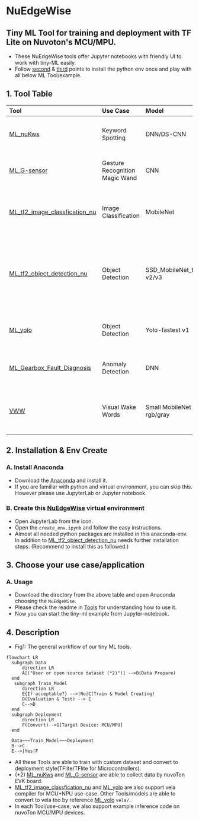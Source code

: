 # NuEdgeWise
Tiny ML Tool for training and deployment with TF Lite on Nuvoton's MCU/MPU. 
---
- These NuEdgeWise tools offer Jupyter notebooks with friendly UI to work with tiny-ML easily.
- Follow [second](#2-installation--env-create) & [third](#3-choose-your-use-caseapplication) points to install the python env once and play with all below ML Tool/example. 

## 1. Tool Table

| Tool | Use Case | Model | Description |M467|M55+U55|MA35D1|
| :-- | :-- | :--| :--|:--|:--|:--|
| [ML_nuKws](https://github.com/OpenNuvoton/ML_nuKws)  | Keyword Spotting | DNN/DS-CNN | Small vocabulary(<=1s) keyword spotting. | <ul><li>- [x] ok</li> |<ul><li>- [ ] ok</li> |<ul><li>- [ ] ok</li> |
| [ML_G-sensor](https://github.com/OpenNuvoton/ML_G-sensor) | Gesture Recognition Magic Wand  | CNN| Data is 3-dims accelerometer of different gesture, and we provide data collecting in this Tool.|<ul><li>- [x] ok</li> |<ul><li>- [ ] ok</li> |<ul><li>- [ ] ok</li> |
| [ML_tf2_image_classfication_nu](https://github.com/OpenNuvoton/ML_tf2_image_classfication_nu) | Image Classification | MobileNet | Use Transfer learning & fine tune, and the pre-train model is MobileNet with imageNet data. User can train with their own data.|<ul><li>- [ ] ok</li> |<ul><li>- [x] ok</li> |<ul><li>- [x] ok</li> |
| [ML_tf2_object_detection_nu](https://github.com/OpenNuvoton/ML_tf2_object_detection_nu) | Object Detection | SSD_MobileNet_fpnlite v2/v3| Use TF objection detection API and it also supports many other models. We choose the tinier model for MPU's edge use-case. If user wants to try SSD_MobileNet_fpnlite_v3, please use TF1 env which detail is in the link.|<ul><li>- [ ] ok</li> |<ul><li>- [ ] ok</li> |<ul><li>- [x] ok</li> |
| [ML_yolo](https://github.com/OpenNuvoton/ML_yolo) | Object Detection | Yolo-fastest v1| Use DarkNet training with very tiny Yolo model. This tool including converting to TFlite & Vela source file.|<ul><li>- [ ] ok</li> |<ul><li>- [x] ok</li> |<ul><li>- [x] ok</li> |
| [ML_Gearbox_Fault_Diagnosis](https://github.com/OpenNuvoton/ML_Gearbox_Fault_Diagnosis) |Anomaly Detection | DNN | A basic practice for Tiny ML which including training a model, converting to tflite and deploy on EVK board.|<ul><li>- [x] ok</li> |<ul><li>- [ ] ok</li> |<ul><li>- [ ] ok</li> |
| [VWW](https://github.com/OpenNuvoton/ML_tf2_image_classfication_nu) | Visual Wake Words | Small MobileNet rgb/gray | Microcontroller vision use-case of identifying whether a person (we can change to other object) is present in the image or not. |<ul><li>- [x] ok</li>|<ul><li>- [x] ok</li>|<ul><li>- [ ] ok</li>|  

## 2. Installation & Env Create
### A. Install Anaconda
- Download the [Anaconda](https://www.anaconda.com/download) and install it.
- If you are familiar with python and virtual environment, you can skip this. However please use JupyterLab or Jupyter notebook.
### B. Create this [NuEdgeWise](https://github.com/MaxCYCHEN/NuEdgeWise) virtual environment
- Open JupyterLab from the icon. 
- Open the `create_env.ipynb` and follow the easy instructions. 
- Almost all needed python packages are installed in this anaconda-env. In addition to [ML_tf2_object_detection_nu](https://github.com/OpenNuvoton/ML_tf2_object_detection_nu) needs further installation steps. (Recommend to install this as followed.)

## 3. Choose your use case/application
### A. Usage
- Download the directory from the above table and open Anaconda choosing the `NuEdgeWise`.
- Please check the readme in [Tools](#1-tool-table) for understanding how to use it. 
- Now you can start the tiny-ml example from Jupyter-notebook.
## 4. Description
- Fig1: The general workflow of our tiny ML tools.
```mermaid
flowchart LR
  subgraph Data
      direction LR
      A[("User or open source dataset (*2)")] -->B(Data Prepare)
  end
   subgraph Train_Model
      direction LR
      E{If acceptable?} -->|No|C(Train & Model Creating)
      D(Evaluation & Test) --> E
      C-->D 
  end
  subgraph Deployment
      direction LR
      F(Convert)-->G[Target Device: MCU/MPU]
  end
 
  Data~~~Train_Model~~~Deployment 
  B-->C
  E-->|Yes|F
```
- All these Tools are able to train with custom dataset and convert to deployment style(TFlite/TFlite for Microcontrollers).
- (*2) [ML_nuKws](https://github.com/OpenNuvoton/ML_nuKws) and [ML_G-sensor](https://github.com/OpenNuvoton/ML_G-sensor) are able to collect data by nuvoTon EVK board.
- [ML_tf2_image_classfication_nu](https://github.com/OpenNuvoton/ML_tf2_image_classfication_nu) and [ML_yolo](https://github.com/OpenNuvoton/ML_yolo) are also support vela compiler for MCU+NPU use-case. Other Tools/models are able to convert to vela too by reference [ML_yolo](https://github.com/OpenNuvoton/ML_yolo) `vela/`.
- In each Tool/use-case, we also support example inference code on nuvoTon MCU/MPU devices. 
